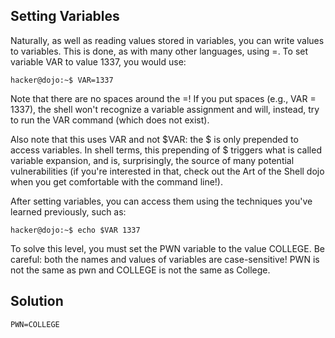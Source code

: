 ## Setting Variables

Naturally, as well as reading values stored in variables, you can write values to variables. This is done, as with many other languages, using =. To set variable VAR to value 1337, you would use:

`hacker@dojo:~$ VAR=1337`

Note that there are no spaces around the =! If you put spaces (e.g., VAR = 1337), the shell won't recognize a variable assignment and will, instead, try to run the VAR command (which does not exist).

Also note that this uses VAR and not $VAR: the $ is only prepended to access variables. In shell terms, this prepending of $ triggers what is called variable expansion, and is, surprisingly, the source of many potential vulnerabilities (if you're interested in that, check out the Art of the Shell dojo when you get comfortable with the command line!).

After setting variables, you can access them using the techniques you've learned previously, such as:

`hacker@dojo:~$ echo $VAR
1337`

To solve this level, you must set the PWN variable to the value COLLEGE. Be careful: both the names and values of variables are case-sensitive! PWN is not the same as pwn and COLLEGE is not the same as College.

## Solution

`PWN=COLLEGE`
